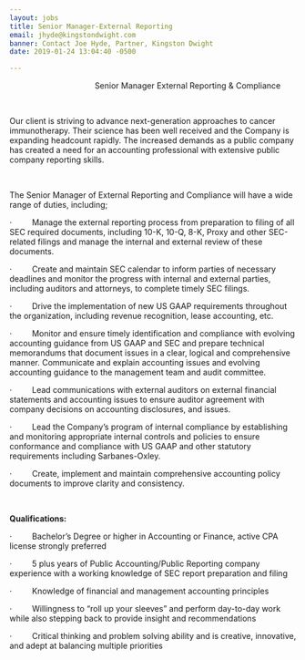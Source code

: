 ```yaml
---
layout: jobs
title: Senior Manager-External Reporting
email: jhyde@kingstondwight.com
banner: Contact Joe Hyde, Partner, Kingston Dwight
date: 2019-01-24 13:04:40 -0500

---
```

                                      Senior Manager External Reporting & Compliance

 

Our client is striving to advance next-generation approaches to cancer immunotherapy. Their science has been well received and the Company is expanding headcount rapidly. The increased demands as a public company has created a need for an accounting professional with extensive public company reporting skills.

 

The Senior Manager of External Reporting and Compliance will have a wide range of duties, including;

·         Manage the external reporting process from preparation to filing of all SEC required documents, including 10-K, 10-Q, 8-K, Proxy and other SEC-related filings and manage the internal and external review of these documents. 

·         Create and maintain SEC calendar to inform parties of necessary deadlines and monitor the progress with internal and external parties, including auditors and attorneys, to complete timely SEC filings. 

·         Drive the implementation of new US GAAP requirements throughout the organization, including revenue recognition, lease accounting, etc. 

·         Monitor and ensure timely identification and compliance with evolving accounting guidance from US GAAP and SEC and prepare technical memorandums that document issues in a clear, logical and comprehensive manner. Communicate and explain accounting issues and evolving accounting guidance to the management team and audit committee. 

·         Lead communications with external auditors on external financial statements and accounting issues to ensure auditor agreement with company decisions on accounting disclosures, and issues. 

·         Lead the Company’s program of internal compliance by establishing and monitoring appropriate internal controls and policies to ensure conformance and compliance with US GAAP and other statutory requirements including Sarbanes-Oxley. 

·         Create, implement and maintain comprehensive accounting policy documents to improve clarity and consistency. 

 

**Qualifications:**

·         Bachelor’s Degree or higher in Accounting or Finance, active CPA license strongly preferred 

·         5 plus years of Public Accounting/Public Reporting company experience with a working knowledge of SEC report preparation and filing 

·         Knowledge of financial and management accounting principles 

·         Willingness to “roll up your sleeves” and perform day-to-day work while also stepping back to provide insight and recommendations 

·         Critical thinking and problem solving ability and is creative, innovative, and adept at balancing multiple priorities 

 